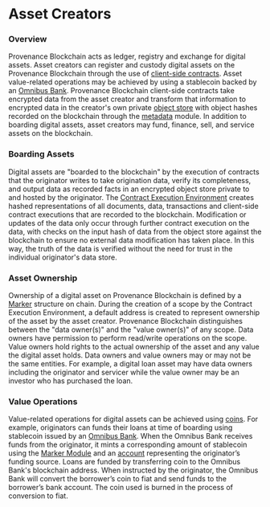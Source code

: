 # Asset Creators

### Overview

Provenance Blockchain acts as ledger, registry and exchange for digital assets. Asset creators can register and custody digital assets on the Provenance Blockchain through the use of [client-side contracts](../../p8e/overview/). Asset value-related operations may be achieved by using a stablecoin backed by an [Omnibus Bank](). Provenance Blockchain client-side contracts take encrypted data from the asset creator and transform that information to encrypted data in the creator's own private [object store](../../p8e/overview/encrypted-object-store/) with object hashes recorded on the blockchain through the [metadata](../../modules/metadata-module.md) module. In addition to boarding digital assets, asset creators may fund, finance, sell, and service assets on the blockchain. 

### Boarding Assets

Digital assets are "boarded to the blockchain" by the execution of contracts that the originator writes to take origination data, verify its completeness, and output data as recorded facts in an encrypted object store private to and hosted by the originator. The [Contract Execution Environment](../../p8e/overview/) creates hashed representations of all documents, data, transactions and client-side contract executions that are recorded to the blockchain. Modification or updates of the data only occur through further contract execution on the data, with checks on the input hash of data from the object store against the blockchain to ensure no external data modification has taken place. In this way, the truth of the data is verified without the need for trust in the individual originator's data store.

### Asset Ownership

Ownership of a digital asset on Provenance Blockchain is defined by a [Marker](../../modules/marker-module.md) structure on chain. During the creation of a scope by the Contract Execution Environment, a default address is created to represent ownership of the asset by the asset creator. Provenance Blockchain distinguishes between the "data owner\(s\)" and the "value owner\(s\)" of any scope. Data owners have permission to perform read/write operations on the scope. Value owners hold rights to the actual ownership of the asset and any value the digital asset holds. Data owners and value owners may or may not be the same entities. For example, a digital loan asset may have data owners including the originator and servicer while the value owner may be an investor who has purchased the loan.

### Value Operations

Value-related operations for digital assets can be achieved using [coins](../../blockchain/basics/stablecoin.md). For example, originators can funds their loans at time of boarding using stablecoin issued by an [Omnibus Bank](). When the Omnibus Bank receives funds from the originator, it mints a corresponding amount of stablecoin using the [Marker Module](../../modules/marker-module.md) and an [account](../../blockchain/basics/accounts.md) representing the originator’s funding source. Loans are funded by transferring coin to the Omnibus Bank's blockchain address. When instructed by the originator, the Omnibus Bank will convert the borrower’s coin to fiat and send funds to the borrower’s bank account. The coin used is burned in the process of conversion to fiat.

